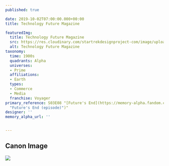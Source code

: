 ```yaml
---
published: true

date: 2019-10-02T07:00:00.000+00:00
title: Technology Future Magazine

featuredImg:
  title: Technology Future Magazine
  src: https://res.cloudinary.com/startrekdesignproject-com/image/upload/v1570036616/TechnologyFuture.png
  alt: Technology Future Magazine
taxonomy:
  time: 1900s
  quadrants: Alpha
  universes:
  - Prime
  affiliations:
  - Earth
  types:
  - Commerce
  - Media
  franchise: Voyager
primary_reference: S03E08 "[Future's End](https://memory-alpha.fandom.com/wiki/Future%27s_End
  "Future's End (episode)")"
designer: ''
memory_alpha_url: ''


---
```

## Canon Image

![](https://res.cloudinary.com/startrekdesignproject-com/image/upload/v1570036616/TechnologyFuture_Future_sEnd1.jpg)